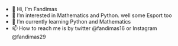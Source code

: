 - 👋 Hi, I’m Fandimas
- 👀 I’m interested in Mathematics and Python. well some Esport too
- 🌱 I’m currently learning Python and Mathematics
- 📫 How to reach me is by twitter @fandimas16 or Instagram @fandimas29


<!---
fandimas29/fandimas29 is a ✨ special ✨ repository because its `README.md` (this file) appears on your GitHub profile.
You can click the Preview link to take a look at your changes.
--->
